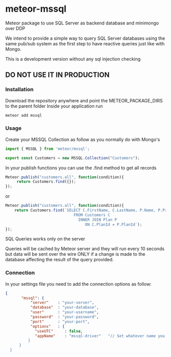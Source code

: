 # meteor-mssql

Meteor package to use SQL Server as backend database and minimongo over DDP  

We intend to provide a simple way to query SQL Server databases using the same pub/sub system as the first step to have reactive queries just like with Mongo.

This is a development version without any sql injection checking
## DO NOT USE IT IN PRODUCTION


### Installation

Download the repository anywhere and point the METEOR_PACKAGE_DIRS to the parent folder
Inside your application run 
```bash 
meteor add mssql
```

### Usage
Create your MSSQL Collection as follow as you normally do with Mongo's

```javascript 
import { MSSQL } from 'meteor/mssql';

export const Customers = new MSSQL.Collection("Customers");
```
In your publish functions you can use the .find method to get all records
```javascript
Meteor.publish("customers.all", function(condition){
     return Customers.find({});
});
```
or
```javascript
Meteor.publish("customers.all", function(condition){
    return Customers.find(`SELECT C.FirstName, C.LastName, P.Name, P.Price 
                              FROM Customers C
                                INNER JOIN Plan P
                                   ON C.PlanId = P.PlanId`);
});
```
SQL Queries works only on the server  

Queries will be cached by Meteor server and they will run every 10 seconds but data will be sent over the wire ONLY if a change is made to the database affecting the result of the query provided.

### Connection
In your settings file you need to add the connection options as follow:

```json
{
       "mssql": {
           "server"    : "your-server",
           "database"  : "your-database",
           "user"      : "your-username",
           "password"  : "your-password",
           "port"      : "your-port",
           "options"   : {
             "useUTC"     : false,
             "appName"    : "mssql-driver"   "// Set whatever name you like to identify your app
          }
      }
  }
 ```
